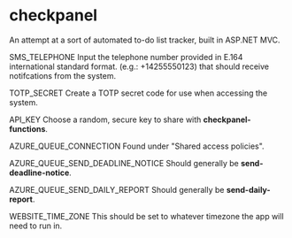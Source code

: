 # checkpanel

An attempt at a sort of automated to-do list tracker, built in ASP.NET MVC.

SMS_TELEPHONE
	Input the telephone number provided in E.164 international standard format. (e.g.: +14255550123) that should receive notifcations from the system.

TOTP_SECRET
	Create a TOTP secret code for use when accessing the system.

API_KEY
	Choose a random, secure key to share with **checkpanel-functions**.

AZURE_QUEUE_CONNECTION
	Found under "Shared access policies".

AZURE_QUEUE_SEND_DEADLINE_NOTICE
	Should generally be **send-deadline-notice**.

AZURE_QUEUE_SEND_DAILY_REPORT
	Should generally be **send-daily-report**.

WEBSITE_TIME_ZONE
	This should be set to whatever timezone the app will need to run in.

